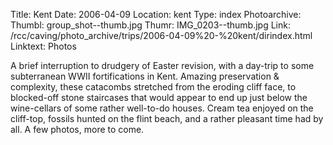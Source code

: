 Title: Kent
Date: 2006-04-09
Location: kent
Type: index
Photoarchive: 
Thumbl: group_shot--thumb.jpg
Thumr: IMG_0203--thumb.jpg
Link: /rcc/caving/photo_archive/trips/2006-04-09%20-%20kent/dirindex.html
Linktext: Photos

A brief interruption to drudgery of Easter revision, with a day-trip to some subterranean WWII fortifications in Kent. Amazing preservation &amp; complexity, these catacombs stretched from the eroding cliff face, to blocked-off stone staircases that would appear to end up just below the wine-cellars of some rather well-to-do houses. Cream tea enjoyed on the cliff-top, fossils hunted on the flint beach, and a rather pleasant time had by all. A few photos, more to come.
